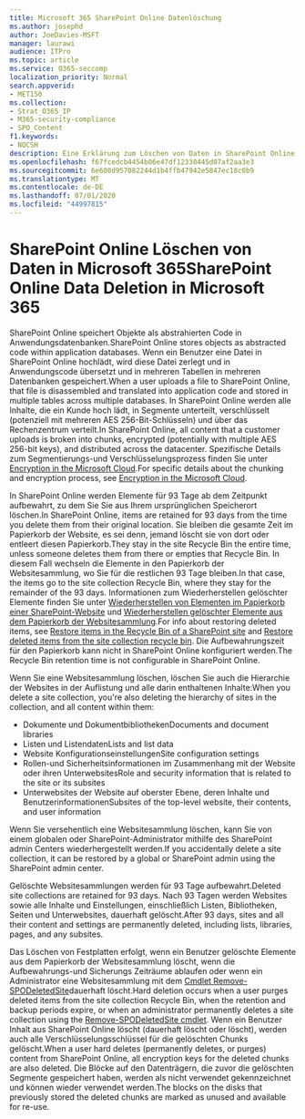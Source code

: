 ```yaml
---
title: Microsoft 365 SharePoint Online Datenlöschung
ms.author: josephd
author: JoeDavies-MSFT
manager: laurawi
audience: ITPro
ms.topic: article
ms.service: O365-seccomp
localization_priority: Normal
search.appverid:
- MET150
ms.collection:
- Strat_O365_IP
- M365-security-compliance
- SPO_Content
f1.keywords:
- NOCSH
description: Eine Erklärung zum Löschen von Daten in SharePoint Online.
ms.openlocfilehash: f67fcedcb4454b06e47df12338445d07af2aa3e3
ms.sourcegitcommit: 6e608d957082244d1b4ffb47942e5847ec18c0b9
ms.translationtype: MT
ms.contentlocale: de-DE
ms.lasthandoff: 07/01/2020
ms.locfileid: "44997815"
---
```

# <a name="sharepoint-online-data-deletion-in-microsoft-365"></a><span data-ttu-id="9a705-103">SharePoint Online Löschen von Daten in Microsoft 365</span><span class="sxs-lookup"><span data-stu-id="9a705-103">SharePoint Online Data Deletion in Microsoft 365</span></span>

<span data-ttu-id="9a705-104">SharePoint Online speichert Objekte als abstrahierten Code in Anwendungsdatenbanken.</span><span class="sxs-lookup"><span data-stu-id="9a705-104">SharePoint Online stores objects as abstracted code within application databases.</span></span> <span data-ttu-id="9a705-105">Wenn ein Benutzer eine Datei in SharePoint Online hochlädt, wird diese Datei zerlegt und in Anwendungscode übersetzt und in mehreren Tabellen in mehreren Datenbanken gespeichert.</span><span class="sxs-lookup"><span data-stu-id="9a705-105">When a user uploads a file to SharePoint Online, that file is disassembled and translated into application code and stored in multiple tables across multiple databases.</span></span> <span data-ttu-id="9a705-106">In SharePoint Online werden alle Inhalte, die ein Kunde hoch lädt, in Segmente unterteilt, verschlüsselt (potenziell mit mehreren AES 256-Bit-Schlüsseln) und über das Rechenzentrum verteilt.</span><span class="sxs-lookup"><span data-stu-id="9a705-106">In SharePoint Online, all content that a customer uploads is broken into chunks, encrypted (potentially with multiple AES 256-bit keys), and distributed across the datacenter.</span></span> <span data-ttu-id="9a705-107">Spezifische Details zum Segmentierungs-und Verschlüsselungsprozess finden Sie unter [Encryption in the Microsoft Cloud](https://docs.microsoft.com/microsoft-365/compliance/office-365-encryption-in-the-microsoft-cloud-overview).</span><span class="sxs-lookup"><span data-stu-id="9a705-107">For specific details about the chunking and encryption process, see [Encryption in the Microsoft Cloud](https://docs.microsoft.com/microsoft-365/compliance/office-365-encryption-in-the-microsoft-cloud-overview).</span></span> 

<span data-ttu-id="9a705-108">In SharePoint Online werden Elemente für 93 Tage ab dem Zeitpunkt aufbewahrt, zu dem Sie Sie aus Ihrem ursprünglichen Speicherort löschen.</span><span class="sxs-lookup"><span data-stu-id="9a705-108">In SharePoint Online, items are retained for 93 days from the time you delete them from their original location.</span></span> <span data-ttu-id="9a705-109">Sie bleiben die gesamte Zeit im Papierkorb der Website, es sei denn, jemand löscht sie von dort oder entleert diesen Papierkorb.</span><span class="sxs-lookup"><span data-stu-id="9a705-109">They stay in the site Recycle Bin the entire time, unless someone deletes them from there or empties that Recycle Bin.</span></span> <span data-ttu-id="9a705-110">In diesem Fall wechseln die Elemente in den Papierkorb der Websitesammlung, wo Sie für die restlichen 93 Tage bleiben.</span><span class="sxs-lookup"><span data-stu-id="9a705-110">In that case, the items go to the site collection Recycle Bin, where they stay for the remainder of the 93 days.</span></span> <span data-ttu-id="9a705-111">Informationen zum Wiederherstellen gelöschter Elemente finden Sie unter [Wiederherstellen von Elementen im Papierkorb einer SharePoint-Website](https://support.office.com/article/6df466b6-55f2-4898-8d6e-c0dff851a0be#ID0EAADAAA=Online
) und [Wiederherstellen gelöschter Elemente aus dem Papierkorb der Websitesammlung](https://support.office.com/article/5fa924ee-16d7-487b-9a0a-021b9062d14b).</span><span class="sxs-lookup"><span data-stu-id="9a705-111">For info about restoring deleted items, see [Restore items in the Recycle Bin of a SharePoint site](https://support.office.com/article/6df466b6-55f2-4898-8d6e-c0dff851a0be#ID0EAADAAA=Online
) and [Restore deleted items from the site collection recycle bin](https://support.office.com/article/5fa924ee-16d7-487b-9a0a-021b9062d14b).</span></span> <span data-ttu-id="9a705-112">Die Aufbewahrungszeit für den Papierkorb kann nicht in SharePoint Online konfiguriert werden.</span><span class="sxs-lookup"><span data-stu-id="9a705-112">The Recycle Bin retention time is not configurable in SharePoint Online.</span></span>

<span data-ttu-id="9a705-113">Wenn Sie eine Websitesammlung löschen, löschen Sie auch die Hierarchie der Websites in der Auflistung und alle darin enthaltenen Inhalte:</span><span class="sxs-lookup"><span data-stu-id="9a705-113">When you delete a site collection, you're also deleting the hierarchy of sites in the collection, and all content within them:</span></span>

- <span data-ttu-id="9a705-114">Dokumente und Dokumentbibliotheken</span><span class="sxs-lookup"><span data-stu-id="9a705-114">Documents and document libraries</span></span>
- <span data-ttu-id="9a705-115">Listen und Listendaten</span><span class="sxs-lookup"><span data-stu-id="9a705-115">Lists and list data</span></span>
- <span data-ttu-id="9a705-116">Website Konfigurationseinstellungen</span><span class="sxs-lookup"><span data-stu-id="9a705-116">Site configuration settings</span></span>
- <span data-ttu-id="9a705-117">Rollen-und Sicherheitsinformationen im Zusammenhang mit der Website oder ihren Unterwebsites</span><span class="sxs-lookup"><span data-stu-id="9a705-117">Role and security information that is related to the site or its subsites</span></span>
- <span data-ttu-id="9a705-118">Unterwebsites der Website auf oberster Ebene, deren Inhalte und Benutzerinformationen</span><span class="sxs-lookup"><span data-stu-id="9a705-118">Subsites of the top-level website, their contents, and user information</span></span>

<span data-ttu-id="9a705-119">Wenn Sie versehentlich eine Websitesammlung löschen, kann Sie von einem globalen oder SharePoint-Administrator mithilfe des SharePoint admin Centers wiederhergestellt werden.</span><span class="sxs-lookup"><span data-stu-id="9a705-119">If you accidentally delete a site collection, it can be restored by a global or SharePoint admin using the SharePoint admin center.</span></span>

<span data-ttu-id="9a705-120">Gelöschte Websitesammlungen werden für 93 Tage aufbewahrt.</span><span class="sxs-lookup"><span data-stu-id="9a705-120">Deleted site collections are retained for 93 days.</span></span> <span data-ttu-id="9a705-121">Nach 93 Tagen werden Websites sowie alle Inhalte und Einstellungen, einschließlich Listen, Bibliotheken, Seiten und Unterwebsites, dauerhaft gelöscht.</span><span class="sxs-lookup"><span data-stu-id="9a705-121">After 93 days, sites and all their content and settings are permanently deleted, including lists, libraries, pages, and any subsites.</span></span>

<span data-ttu-id="9a705-122">Das Löschen von Festplatten erfolgt, wenn ein Benutzer gelöschte Elemente aus dem Papierkorb der Websitesammlung löscht, wenn die Aufbewahrungs-und Sicherungs Zeiträume ablaufen oder wenn ein Administrator eine Websitesammlung mit dem [Cmdlet Remove-SPODeletedSite](/powershell/module/sharepoint-online/Remove-SPODeletedSite?view=sharepoint-ps)dauerhaft löscht.</span><span class="sxs-lookup"><span data-stu-id="9a705-122">Hard deletion occurs when a user purges deleted items from the site collection Recycle Bin, when the retention and backup periods expire, or when an administrator permanently deletes a site collection using the [Remove-SPODeletedSite cmdlet](/powershell/module/sharepoint-online/Remove-SPODeletedSite?view=sharepoint-ps).</span></span> <span data-ttu-id="9a705-123">Wenn ein Benutzer Inhalt aus SharePoint Online löscht (dauerhaft löscht oder löscht), werden auch alle Verschlüsselungsschlüssel für die gelöschten Chunks gelöscht.</span><span class="sxs-lookup"><span data-stu-id="9a705-123">When a user hard deletes (permanently deletes, or purges) content from SharePoint Online, all encryption keys for the deleted chunks are also deleted.</span></span> <span data-ttu-id="9a705-124">Die Blöcke auf den Datenträgern, die zuvor die gelöschten Segmente gespeichert haben, werden als nicht verwendet gekennzeichnet und können wieder verwendet werden.</span><span class="sxs-lookup"><span data-stu-id="9a705-124">The blocks on the disks that previously stored the deleted chunks are marked as unused and available for re-use.</span></span>
